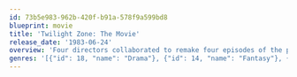 ```yaml
---
id: 73b5e983-962b-420f-b91a-578f9a599bd8
blueprint: movie
title: 'Twilight Zone: The Movie'
release_date: '1983-06-24'
overview: 'Four directors collaborated to remake four episodes of the popular television series ''The Twilight Zone'' for this movie. The episodes are updated slightly and in color (the television show was in black-and-white), but very true to the originals, where eerie and disturbing situations gradually spin out of control. "A Quality of Mercy", "Kick the Can", "It''s a Good Life", and "Nightmare at 20,000 Feet".'
genres: '[{"id": 18, "name": "Drama"}, {"id": 14, "name": "Fantasy"}, {"id": 27, "name": "Horror"}, {"id": 878, "name": "Science Fiction"}, {"id": 53, "name": "Thriller"}]'
---
```

